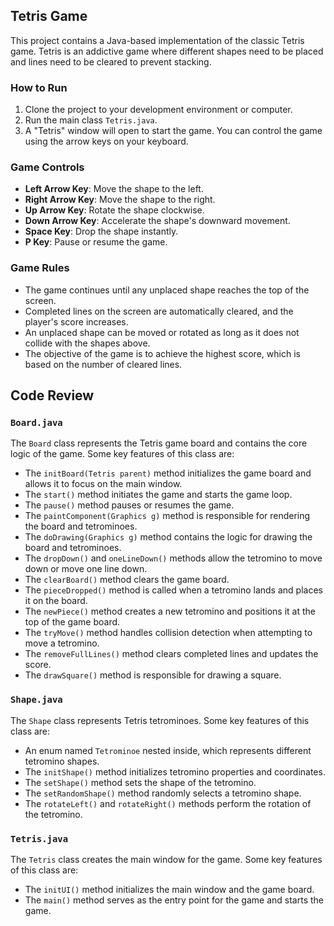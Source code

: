 ## Tetris Game
This project contains a Java-based implementation of the classic Tetris game. Tetris is an addictive game where different shapes need to be placed and lines need to be cleared to prevent stacking.

### How to Run

1. Clone the project to your development environment or computer.
2. Run the main class `Tetris.java`.
3. A "Tetris" window will open to start the game. You can control the game using the arrow keys on your keyboard.

### Game Controls

- **Left Arrow Key**: Move the shape to the left.
- **Right Arrow Key**: Move the shape to the right.
- **Up Arrow Key**: Rotate the shape clockwise.
- **Down Arrow Key**: Accelerate the shape's downward movement.
- **Space Key**: Drop the shape instantly.
- **P Key**: Pause or resume the game.

### Game Rules

- The game continues until any unplaced shape reaches the top of the screen.
- Completed lines on the screen are automatically cleared, and the player's score increases.
- An unplaced shape can be moved or rotated as long as it does not collide with the shapes above.
- The objective of the game is to achieve the highest score, which is based on the number of cleared lines.

## Code Review

### `Board.java`

The `Board` class represents the Tetris game board and contains the core logic of the game. Some key features of this class are:

- The `initBoard(Tetris parent)` method initializes the game board and allows it to focus on the main window.
- The `start()` method initiates the game and starts the game loop.
- The `pause()` method pauses or resumes the game.
- The `paintComponent(Graphics g)` method is responsible for rendering the board and tetrominoes.
- The `doDrawing(Graphics g)` method contains the logic for drawing the board and tetrominoes.
- The `dropDown()` and `oneLineDown()` methods allow the tetromino to move down or move one line down.
- The `clearBoard()` method clears the game board.
- The `pieceDropped()` method is called when a tetromino lands and places it on the board.
- The `newPiece()` method creates a new tetromino and positions it at the top of the game board.
- The `tryMove()` method handles collision detection when attempting to move a tetromino.
- The `removeFullLines()` method clears completed lines and updates the score.
- The `drawSquare()` method is responsible for drawing a square.

### `Shape.java`

The `Shape` class represents Tetris tetrominoes. Some key features of this class are:

- An enum named `Tetrominoe` nested inside, which represents different tetromino shapes.
- The `initShape()` method initializes tetromino properties and coordinates.
- The `setShape()` method sets the shape of the tetromino.
- The `setRandomShape()` method randomly selects a tetromino shape.
- The `rotateLeft()` and `rotateRight()` methods perform the rotation of the tetromino.

### `Tetris.java`

The `Tetris` class creates the main window for the game. Some key features of this class are:

- The `initUI()` method initializes the main window and the game board.
- The `main()` method serves as the entry point for the game and starts the game.
